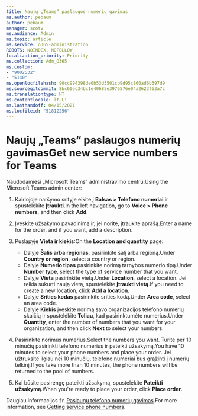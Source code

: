 ```yaml
---
title: Naujų „Teams“ paslaugos numerių gavimas
ms.author: pebaum
author: pebaum
manager: scotv
ms.audience: Admin
ms.topic: article
ms.service: o365-administration
ROBOTS: NOINDEX, NOFOLLOW
localization_priority: Priority
ms.collection: Adm_O365
ms.custom:
- "9002532"
- "5140"
ms.openlocfilehash: 90cc994398de0b53d3501cb9d95c860ad6b397d9
ms.sourcegitcommit: 8bc60ec34bc1e40685e3976576e04a2623f63a7c
ms.translationtype: HT
ms.contentlocale: lt-LT
ms.lasthandoff: 04/15/2021
ms.locfileid: "51812256"
---
```

# <a name="get-new-service-numbers-for-teams"></a><span data-ttu-id="11aaf-102">Naujų „Teams“ paslaugos numerių gavimas</span><span class="sxs-lookup"><span data-stu-id="11aaf-102">Get new service numbers for Teams</span></span>

<span data-ttu-id="11aaf-103">Naudodamiesi „Microsoft Teams“ administravimo centru:</span><span class="sxs-lookup"><span data-stu-id="11aaf-103">Using the Microsoft Teams admin center:</span></span>

1. <span data-ttu-id="11aaf-104">Kairiojoje naršymo srityje eikite į **Balsas > Telefono numeriai** ir spustelėkite **Įtraukti**.</span><span class="sxs-lookup"><span data-stu-id="11aaf-104">In the left navigation, go to **Voice > Phone numbers**, and then click **Add**.</span></span>
2. <span data-ttu-id="11aaf-105">Įveskite užsakymo pavadinimą ir, jei norite, įtraukite aprašą.</span><span class="sxs-lookup"><span data-stu-id="11aaf-105">Enter a name for the order, and if you want, add a description.</span></span>
3. <span data-ttu-id="11aaf-106">Puslapyje **Vieta ir kiekis**:</span><span class="sxs-lookup"><span data-stu-id="11aaf-106">On the **Location and quantity** page:</span></span>

    - <span data-ttu-id="11aaf-107">Dalyje **Šalis arba regionas**, pasirinkite šalį arba regioną.</span><span class="sxs-lookup"><span data-stu-id="11aaf-107">Under **Country or region**, select a country or region.</span></span>
    - <span data-ttu-id="11aaf-108">Dalyje **Numerio tipas** pasirinkite norimą tarnybos numerio tipą.</span><span class="sxs-lookup"><span data-stu-id="11aaf-108">Under **Number type**, select the type of service number that you want.</span></span>
    - <span data-ttu-id="11aaf-109">Dalyje **Vieta** pasirinkite vietą.</span><span class="sxs-lookup"><span data-stu-id="11aaf-109">Under **Location**, select a location.</span></span> <span data-ttu-id="11aaf-110">Jei reikia sukurti naują vietą, spustelėkite **Įtraukti vietą**.</span><span class="sxs-lookup"><span data-stu-id="11aaf-110">If you need to create a new location, click **Add a location**.</span></span>
    - <span data-ttu-id="11aaf-111">Dalyje **Srities kodas** pasirinkite srities kodą.</span><span class="sxs-lookup"><span data-stu-id="11aaf-111">Under **Area code**, select an area code.</span></span>
    - <span data-ttu-id="11aaf-112">Dalyje **Kiekis** įveskite norimą savo organizacijos telefono numerių skaičių ir spustelėkite **Toliau**, kad pasirinktumėte numerius.</span><span class="sxs-lookup"><span data-stu-id="11aaf-112">Under **Quantity**, enter the number of numbers that you want for your organization, and then click **Next** to select your numbers.</span></span>
    
4. <span data-ttu-id="11aaf-113">Pasirinkite norimus numerius.</span><span class="sxs-lookup"><span data-stu-id="11aaf-113">Select the numbers you want.</span></span> <span data-ttu-id="11aaf-114">Turite per 10 minučių pasirinkti telefono numerius ir pateikti užsakymą.</span><span class="sxs-lookup"><span data-stu-id="11aaf-114">You have 10 minutes to select your phone numbers and place your order.</span></span> <span data-ttu-id="11aaf-115">Jei užtruksite ilgiau nei 10 minučių, telefono numeriai bus grąžinti į numerių telkinį.</span><span class="sxs-lookup"><span data-stu-id="11aaf-115">If you take more than 10 minutes, the phone numbers will be returned to the pool of numbers.</span></span>
5. <span data-ttu-id="11aaf-116">Kai būsite pasirengę pateikti užsakymą, spustelėkite **Pateikti užsakymą**.</span><span class="sxs-lookup"><span data-stu-id="11aaf-116">When you're ready to place your order, click **Place order**.</span></span>

<span data-ttu-id="11aaf-117">Daugiau informacijos žr. [Paslaugų telefono numerių gavimas](https://docs.microsoft.com/microsoftteams/getting-service-phone-numbers).</span><span class="sxs-lookup"><span data-stu-id="11aaf-117">For more information, see [Getting service phone numbers](https://docs.microsoft.com/microsoftteams/getting-service-phone-numbers).</span></span>

